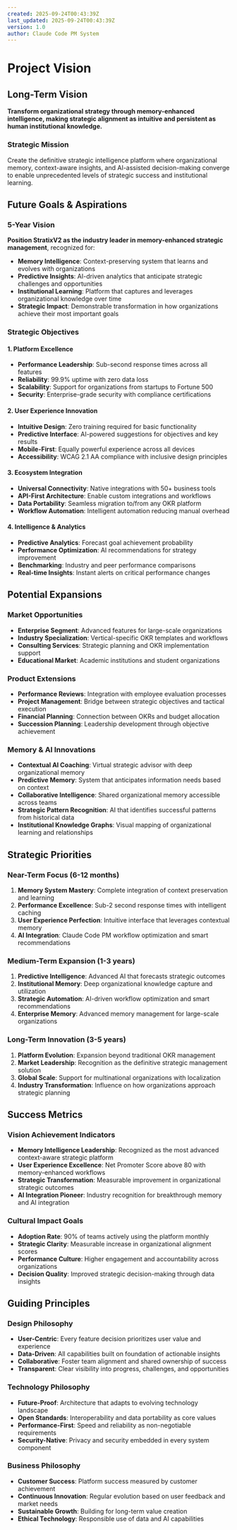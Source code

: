 ```yaml
---
created: 2025-09-24T00:43:39Z
last_updated: 2025-09-24T00:43:39Z
version: 1.0
author: Claude Code PM System
---
```


# Project Vision

## Long-Term Vision

**Transform organizational strategy through memory-enhanced intelligence, making strategic alignment as intuitive and persistent as human institutional knowledge.**

### Strategic Mission
Create the definitive strategic intelligence platform where organizational memory, context-aware insights, and AI-assisted decision-making converge to enable unprecedented levels of strategic success and institutional learning.

## Future Goals & Aspirations

### 5-Year Vision
**Position StratixV2 as the industry leader in memory-enhanced strategic management**, recognized for:
- **Memory Intelligence**: Context-preserving system that learns and evolves with organizations
- **Predictive Insights**: AI-driven analytics that anticipate strategic challenges and opportunities
- **Institutional Learning**: Platform that captures and leverages organizational knowledge over time
- **Strategic Impact**: Demonstrable transformation in how organizations achieve their most important goals

### Strategic Objectives

#### 1. Platform Excellence
- **Performance Leadership**: Sub-second response times across all features
- **Reliability**: 99.9% uptime with zero data loss
- **Scalability**: Support for organizations from startups to Fortune 500
- **Security**: Enterprise-grade security with compliance certifications

#### 2. User Experience Innovation
- **Intuitive Design**: Zero training required for basic functionality
- **Predictive Interface**: AI-powered suggestions for objectives and key results
- **Mobile-First**: Equally powerful experience across all devices
- **Accessibility**: WCAG 2.1 AA compliance with inclusive design principles

#### 3. Ecosystem Integration
- **Universal Connectivity**: Native integrations with 50+ business tools
- **API-First Architecture**: Enable custom integrations and workflows
- **Data Portability**: Seamless migration to/from any OKR platform
- **Workflow Automation**: Intelligent automation reducing manual overhead

#### 4. Intelligence & Analytics
- **Predictive Analytics**: Forecast goal achievement probability
- **Performance Optimization**: AI recommendations for strategy improvement
- **Benchmarking**: Industry and peer performance comparisons
- **Real-time Insights**: Instant alerts on critical performance changes

## Potential Expansions

### Market Opportunities
- **Enterprise Segment**: Advanced features for large-scale organizations
- **Industry Specialization**: Vertical-specific OKR templates and workflows
- **Consulting Services**: Strategic planning and OKR implementation support
- **Educational Market**: Academic institutions and student organizations

### Product Extensions
- **Performance Reviews**: Integration with employee evaluation processes
- **Project Management**: Bridge between strategic objectives and tactical execution
- **Financial Planning**: Connection between OKRs and budget allocation
- **Succession Planning**: Leadership development through objective achievement

### Memory & AI Innovations
- **Contextual AI Coaching**: Virtual strategic advisor with deep organizational memory
- **Predictive Memory**: System that anticipates information needs based on context
- **Collaborative Intelligence**: Shared organizational memory accessible across teams
- **Strategic Pattern Recognition**: AI that identifies successful patterns from historical data
- **Institutional Knowledge Graphs**: Visual mapping of organizational learning and relationships

## Strategic Priorities

### Near-Term Focus (6-12 months)
1. **Memory System Mastery**: Complete integration of context preservation and learning
2. **Performance Excellence**: Sub-2 second response times with intelligent caching
3. **User Experience Perfection**: Intuitive interface that leverages contextual memory
4. **AI Integration**: Claude Code PM workflow optimization and smart recommendations

### Medium-Term Expansion (1-3 years)
1. **Predictive Intelligence**: Advanced AI that forecasts strategic outcomes
2. **Institutional Memory**: Deep organizational knowledge capture and utilization
3. **Strategic Automation**: AI-driven workflow optimization and smart recommendations
4. **Enterprise Memory**: Advanced memory management for large-scale organizations

### Long-Term Innovation (3-5 years)
1. **Platform Evolution**: Expansion beyond traditional OKR management
2. **Market Leadership**: Recognition as the definitive strategic management solution
3. **Global Scale**: Support for multinational organizations with localization
4. **Industry Transformation**: Influence on how organizations approach strategic planning

## Success Metrics

### Vision Achievement Indicators
- **Memory Intelligence Leadership**: Recognized as the most advanced context-aware strategic platform
- **User Experience Excellence**: Net Promoter Score above 80 with memory-enhanced workflows
- **Strategic Transformation**: Measurable improvement in organizational strategic outcomes
- **AI Integration Pioneer**: Industry recognition for breakthrough memory and AI integration

### Cultural Impact Goals
- **Adoption Rate**: 90% of teams actively using the platform monthly
- **Strategic Clarity**: Measurable increase in organizational alignment scores
- **Performance Culture**: Higher engagement and accountability across organizations
- **Decision Quality**: Improved strategic decision-making through data insights

## Guiding Principles

### Design Philosophy
- **User-Centric**: Every feature decision prioritizes user value and experience
- **Data-Driven**: All capabilities built on foundation of actionable insights
- **Collaborative**: Foster team alignment and shared ownership of success
- **Transparent**: Clear visibility into progress, challenges, and opportunities

### Technology Philosophy
- **Future-Proof**: Architecture that adapts to evolving technology landscape
- **Open Standards**: Interoperability and data portability as core values
- **Performance-First**: Speed and reliability as non-negotiable requirements
- **Security-Native**: Privacy and security embedded in every system component

### Business Philosophy
- **Customer Success**: Platform success measured by customer achievement
- **Continuous Innovation**: Regular evolution based on user feedback and market needs
- **Sustainable Growth**: Building for long-term value creation
- **Ethical Technology**: Responsible use of data and AI capabilities